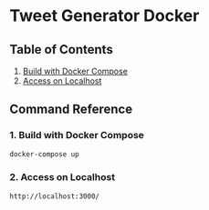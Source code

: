 # Tweet Generator Docker

<!-- omit in toc -->

## Table of Contents

1. [Build with Docker Compose](#build-with-docker-compose)
2. [Access on Localhost](#access-on-localhost)

## Command Reference

### 1. Build with Docker Compose

```bash
docker-compose up
```

### 2. Access on Localhost

```bash
http://localhost:3000/
```
